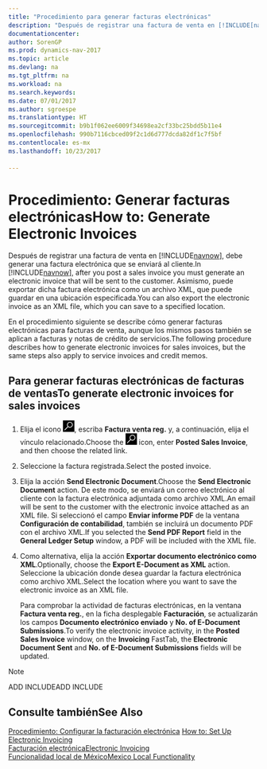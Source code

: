 ```yaml
---
title: "Procedimiento para generar facturas electrónicas"
description: "Después de registrar una factura de venta en [!INCLUDE[navnow](../../includes/navnow_md.md)], debe generar una factura electrónica que se enviará al cliente. Asimismo, puede exportar dicha factura electrónica como un archivo XML, que puede guardar en una ubicación especificada."
documentationcenter: 
author: SorenGP
ms.prod: dynamics-nav-2017
ms.topic: article
ms.devlang: na
ms.tgt_pltfrm: na
ms.workload: na
ms.search.keywords: 
ms.date: 07/01/2017
ms.author: sgroespe
ms.translationtype: HT
ms.sourcegitcommit: b9b1f062ee6009f34698ea2cf33bc25bdd5b11e4
ms.openlocfilehash: 990b7116cbced09f2c1d6d777dcda82df1c7f5bf
ms.contentlocale: es-mx
ms.lasthandoff: 10/23/2017

---
```

# <a name="how-to-generate-electronic-invoices"></a><span data-ttu-id="3d606-104">Procedimiento: Generar facturas electrónicas</span><span class="sxs-lookup"><span data-stu-id="3d606-104">How to: Generate Electronic Invoices</span></span>
<span data-ttu-id="3d606-105">Después de registrar una factura de venta en [!INCLUDE[navnow](../../includes/navnow_md.md)], debe generar una factura electrónica que se enviará al cliente.</span><span class="sxs-lookup"><span data-stu-id="3d606-105">In [!INCLUDE[navnow](../../includes/navnow_md.md)], after you post a sales invoice you must generate an electronic invoice that will be sent to the customer.</span></span> <span data-ttu-id="3d606-106">Asimismo, puede exportar dicha factura electrónica como un archivo XML, que puede guardar en una ubicación especificada.</span><span class="sxs-lookup"><span data-stu-id="3d606-106">You can also export the electronic invoice as an XML file, which you can save to a specified location.</span></span>  

<span data-ttu-id="3d606-107">En el procedimiento siguiente se describe cómo generar facturas electrónicas para facturas de venta, aunque los mismos pasos también se aplican a facturas y notas de crédito de servicios.</span><span class="sxs-lookup"><span data-stu-id="3d606-107">The following procedure describes how to generate electronic invoices for sales invoices, but the same steps also apply to service invoices and credit memos.</span></span>  

## <a name="to-generate-electronic-invoices-for-sales-invoices"></a><span data-ttu-id="3d606-108">Para generar facturas electrónicas de facturas de ventas</span><span class="sxs-lookup"><span data-stu-id="3d606-108">To generate electronic invoices for sales invoices</span></span>  

1.  <span data-ttu-id="3d606-109">Elija el icono ![Buscar página o informe](../../media/ui-search/search_small.png "icono de Buscar página o informe"), escriba **Factura venta reg.** y, a continuación, elija el vínculo relacionado.</span><span class="sxs-lookup"><span data-stu-id="3d606-109">Choose the ![Search for Page or Report](../../media/ui-search/search_small.png "Search for Page or Report icon") icon, enter **Posted Sales Invoice**, and then choose the related link.</span></span>  
2.  <span data-ttu-id="3d606-110">Seleccione la factura registrada.</span><span class="sxs-lookup"><span data-stu-id="3d606-110">Select the posted invoice.</span></span>  
3.  <span data-ttu-id="3d606-111">Elija la acción **Send Electronic Document**.</span><span class="sxs-lookup"><span data-stu-id="3d606-111">Choose the **Send Electronic Document** action.</span></span> <span data-ttu-id="3d606-112">De este modo, se enviará un correo electrónico al cliente con la factura electrónica adjuntada como archivo XML.</span><span class="sxs-lookup"><span data-stu-id="3d606-112">An email will be sent to the customer with the electronic invoice attached as an XML file.</span></span> <span data-ttu-id="3d606-113">Si seleccionó el campo **Enviar informe PDF** de la ventana **Configuración de contabilidad**, también se incluirá un documento PDF con el archivo XML.</span><span class="sxs-lookup"><span data-stu-id="3d606-113">If you selected the **Send PDF Report** field in the **General Ledger Setup** window, a PDF will be included with the XML file.</span></span>  
4.  <span data-ttu-id="3d606-114">Como alternativa, elija la acción **Exportar documento electrónico como XML**.</span><span class="sxs-lookup"><span data-stu-id="3d606-114">Optionally, choose the **Export E-Document as XML** action.</span></span> <span data-ttu-id="3d606-115">Seleccione la ubicación donde desea guardar la factura electrónica como archivo XML.</span><span class="sxs-lookup"><span data-stu-id="3d606-115">Select the location where you want to save the electronic invoice as an XML file.</span></span>  

    <span data-ttu-id="3d606-116">Para comprobar la actividad de facturas electrónicas, en la ventana **Factura venta reg.**, en la ficha desplegable **Facturación**, se actualizarán los campos **Documento electrónico enviado** y **No. of E-Document Submissions**.</span><span class="sxs-lookup"><span data-stu-id="3d606-116">To verify the electronic invoice activity, in the **Posted Sales Invoice** window, on the **Invoicing** FastTab, the **Electronic Document Sent** and **No. of E-Document Submissions** fields will be updated.</span></span>  

> [!NOTE]  
>  <span data-ttu-id="3d606-117">ADD INCLUDE<!--[!INCLUDE[bp_refimplementation](../../includes/bp_refimplementation_md.md)]--></span><span class="sxs-lookup"><span data-stu-id="3d606-117">ADD INCLUDE<!--[!INCLUDE[bp_refimplementation](../../includes/bp_refimplementation_md.md)]--></span></span>  

## <a name="see-also"></a><span data-ttu-id="3d606-118">Consulte también</span><span class="sxs-lookup"><span data-stu-id="3d606-118">See Also</span></span>  
 <span data-ttu-id="3d606-119">[Procedimiento: Configurar la facturación electrónica](how-to-set-up-electronic-invoicing.md) </span><span class="sxs-lookup"><span data-stu-id="3d606-119">[How to: Set Up Electronic Invoicing](how-to-set-up-electronic-invoicing.md) </span></span>  
  [<span data-ttu-id="3d606-120">Facturación electrónica</span><span class="sxs-lookup"><span data-stu-id="3d606-120">Electronic Invoicing</span></span>](electronic-invoicing.md)  
  [<span data-ttu-id="3d606-121">Funcionalidad local de México</span><span class="sxs-lookup"><span data-stu-id="3d606-121">Mexico Local Functionality</span></span>](mexico-local-functionality.md)

